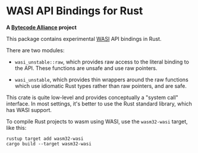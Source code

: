# WASI API Bindings for Rust

**A [Bytecode Alliance](https://bytecodealliance.org/) project**

This package contains experimental [WASI](https://github.com/WebAssembly/WASI)
API bindings in Rust.

There are two modules:

 - `wasi_unstable::raw`, which provides raw access to the literal binding to
   the API. These functions are unsafe and use raw pointers.

 - `wasi_unstable`, which provides thin wrappers around the raw functions
   which use idiomatic Rust types rather than raw pointers, and are safe.

This crate is quite low-level and provides conceptually a "system call"
interface. In most settings, it's better to use the Rust standard library,
which has WASI support.

To compile Rust projects to wasm using WASI, use the `wasm32-wasi` target,
like this:

```
rustup target add wasm32-wasi
cargo build --target wasm32-wasi
```
